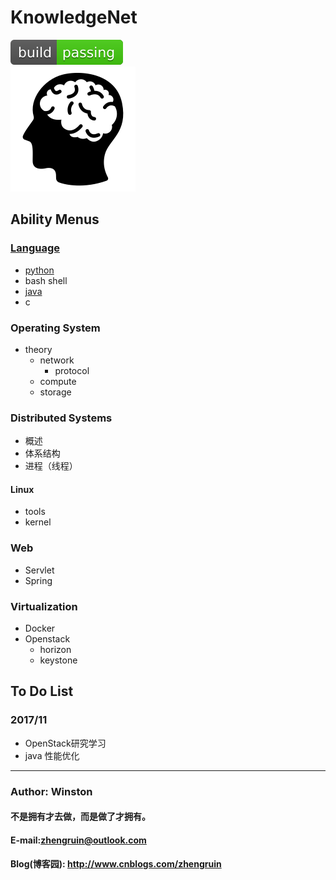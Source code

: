 # KnowledgeNet
![](/images/logo/passing.svg) <br>
![knowledgenet-logo]

## Ability  Menus
### [Language](/language/README.md)
- [python](/language/python/README.md) 
- bash shell
- [java](/language/java)
- c

### Operating System
- theory
    - network
        - protocol
    - compute
    - storage

### Distributed Systems
- 概述
- 体系结构
- 进程（线程）

#### Linux
- tools
- kernel

### Web
- Servlet
- Spring

### Virtualization
- Docker
- Openstack
    - horizon
    - keystone


## To Do List
### 2017/11
- OpenStack研究学习
- java 性能优化


***
### Author: Winston
#### 不是拥有才去做，而是做了才拥有。
#### E-mail:zhengruin@outlook.com 
#### Blog(博客园): http://www.cnblogs.com/zhengruin

[knowledgenet-logo]: /images/brain.png




